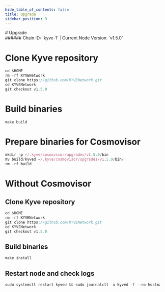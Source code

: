 ```yaml
---
hide_table_of_contents: false
title: Upgrade
sidebar_position: 3
---
```


<div class="h1-with-icon icon-kyve">
# Upgrade
</div>
###### Chain ID: `kyve-1` | Current Node Version: `v1.5.0`


# Clone Kyve repository
```js
cd $HOME
rm -rf KYVENetwork
git clone https://github.com/KYVENetwork.git
cd KYVENetwork
git checkout v1.5.0
 ```

# Build binaries
```js
make build
 ```

# Prepare binaries for Cosmovisor
```js
mkdir -p ~/.kyve/cosmovisor/upgrades/v1.5.0/bin
mv build/kyved ~/.kyve/cosmovisor/upgrades/v1.5.0/bin/
rm -rf build
```

# Without Cosmovisor
## Clone Kyve repository
```js
cd $HOME
rm -rf KYVENetwork
git clone https://github.com/KYVENetwork.git
cd KYVENetwork
git checkout v1.5.0
 ```

## Build binaries
```js
make install
 ```

## Restart node and check logs
```js
sudo systemctl restart kyved && sudo journalctl -u kyved -f --no-hostname -o cat
```
